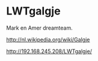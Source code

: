 # LWTgalgje
Mark en Amer dreamteam.

http://nl.wikipedia.org/wiki/Galgje

http://192.168.245.208/LWTgalgje/
